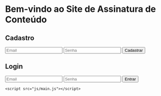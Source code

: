 <!DOCTYPE html>
<html lang="pt-BR">
<head>
    <meta charset="UTF-8">
    <meta name="viewport" content="width=device-width, initial-scale=1.0">
    <title>Site de Assinatura de Conteúdo</title>
    <link rel="stylesheet" href="css/styles.css">
</head>
<body>
    <div id="app">
        <h1>Bem-vindo ao Site de Assinatura de Conteúdo</h1>
        <div id="auth">
            <form id="signup-form">
                <h2>Cadastro</h2>
                <input type="email" id="email" placeholder="Email" required>
                <input type="password" id="password" placeholder="Senha" required>
                <button type="submit">Cadastrar</button>
            </form>
            <form id="login-form">
                <h2>Login</h2>
                <input type="email" id="login-email" placeholder="Email" required>
                <input type="password" id="login-password" placeholder="Senha" required>
                <button type="submit">Entrar</button>
            </form>
        </div>
    </div>

    <script src="js/main.js"></script>
</body>
</html>
